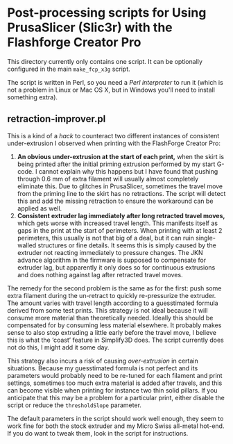 # Post-processing scripts for Using PrusaSlicer (Slic3r) with the Flashforge Creator Pro

This directory currently only contains one script. It can be optionally configured in the main `make_fcp_x3g` script.

The script is written in Perl, so you need a *Perl interpreter* to run it (which is not a problem in Linux or Mac OS X, but in Windows you'll need to install something extra).

## retraction-improver.pl
This is a kind of a *hack* to counteract two different instances of consistent under-extrusion I observed when printing with the FlashForge Creator Pro:

1. **An obvious under-extrusion at the start of each print,** when the skirt is being printed after the initial priming extrusion performed by my start G-code. I cannot explain why this happens but I have found that pushing through 0.6 mm of extra filament will usually almost completely eliminate this. Due to glitches in PrusaSlicer, sometimes the travel move from the priming line to the skirt has no retractions. The script will detect this and add the missing retraction to ensure the workaround can be applied as well.
2. **Consistent extruder lag immediately after long retracted travel moves,** which gets worse with increased travel length. This manifests itself as gaps in the print at the start of perimeters. When printing with at least 2 perimeters, this usually is not that big of a deal, but it can ruin single-walled structures or fine details. It seems this is simply caused by the extruder not reacting immediately to pressure changes. The JKN advance algorithm in the firmware is supposed to compensate for extruder lag, but apparently it only does so for continuous extrusions and does nothing against lag after retracted travel moves.

The remedy for the second problem is the same as for the first: push some extra filament during the un-retract to quickly re-pressurize the extruder. The amount varies with travel length according to a guesstimated formula derived from some test prints. This strategy is not ideal because it will consume more material than theoretically needed. Ideally this should be compensated for by consuming less material elsewhere. It probably makes sense to also stop extruding a little early before the travel move, I believe this is what the ‘coast’ feature in Simplify3D does. The script currently does not do this, I might add it some day.

This strategy also incurs a risk of causing *over-extrusion* in certain situations. Because my guesstimated formula is not perfect and its parameters would probably need to be re-tuned for each filament and print settings, sometimes too much extra material is added after travels, and this can become visible when printing for instance two thin solid pillars. If you anticipate that this may be a problem for a particular print, either disable the script or reduce the `thresholdSlope` parameter.

The default parameters in the script should work well enough, they seem to work fine for both the stock extruder and my Micro Swiss all-metal hot-end. If you do want to tweak them, look in the script for instructions.